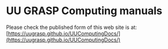 # UU GRASP Computing manuals


Please check the published form of this web site is at:
[https://uugrasp.github.io/UUComputingDocs/](https://uugrasp.github.io/UUComputingDocs/)